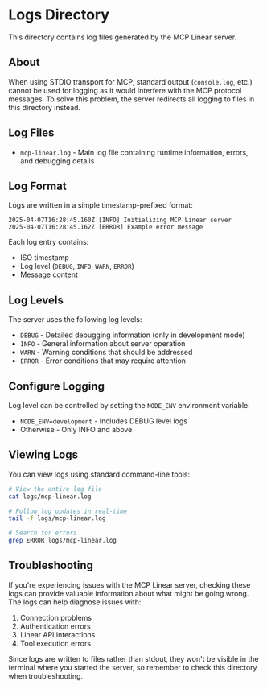 # Logs Directory

This directory contains log files generated by the MCP Linear server.

## About

When using STDIO transport for MCP, standard output (`console.log`, etc.) cannot be used for logging as it would interfere with the MCP protocol messages. To solve this problem, the server redirects all logging to files in this directory instead.

## Log Files

- `mcp-linear.log` - Main log file containing runtime information, errors, and debugging details

## Log Format

Logs are written in a simple timestamp-prefixed format:

```
2025-04-07T16:28:45.160Z [INFO] Initializing MCP Linear server
2025-04-07T16:28:45.162Z [ERROR] Example error message
```

Each log entry contains:
- ISO timestamp
- Log level (`DEBUG`, `INFO`, `WARN`, `ERROR`)
- Message content

## Log Levels

The server uses the following log levels:

- `DEBUG` - Detailed debugging information (only in development mode)
- `INFO` - General information about server operation
- `WARN` - Warning conditions that should be addressed
- `ERROR` - Error conditions that may require attention

## Configure Logging

Log level can be controlled by setting the `NODE_ENV` environment variable:
- `NODE_ENV=development` - Includes DEBUG level logs
- Otherwise - Only INFO and above

## Viewing Logs

You can view logs using standard command-line tools:

```bash
# View the entire log file
cat logs/mcp-linear.log

# Follow log updates in real-time
tail -f logs/mcp-linear.log

# Search for errors
grep ERROR logs/mcp-linear.log
```

## Troubleshooting

If you're experiencing issues with the MCP Linear server, checking these logs can provide valuable information about what might be going wrong. The logs can help diagnose issues with:

1. Connection problems
2. Authentication errors
3. Linear API interactions
4. Tool execution errors

Since logs are written to files rather than stdout, they won't be visible in the terminal where you started the server, so remember to check this directory when troubleshooting.